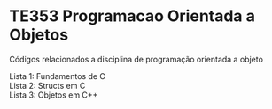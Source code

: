# TE353 Programacao Orientada a Objetos
 Códigos relacionados a disciplina de programação orientada a objeto <br>
 
 <h>Lista 1: </h> Fundamentos de C <br>
 <h>Lista 2: </h> Structs em C <br>
 <h>Lista 3: </h> Objetos em C++
